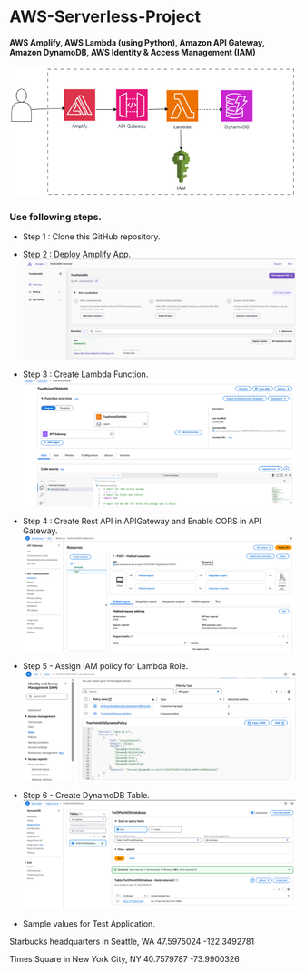 # AWS-Serverless-Project

#### AWS Amplify, AWS Lambda (using Python), Amazon API Gateway, Amazon DynamoDB, AWS Identity & Access Management (IAM)

![Architectural Diagram](Architecture-Diagram.png)

### Use following steps.

- Step 1 : Clone this GitHub repository.

- Step 2 : Deploy Amplify App.
![Amplify](Screenshots/1.png)

- Step 3 : Create Lambda Function.
![Lambda](Screenshots/2.png)

- Step 4 : Create Rest API in APIGateway and Enable CORS in API Gateway.
![APIGateway](Screenshots/3.png)

- Step 5 - Assign IAM policy for Lambda Role.
![IAM Role](Screenshots/4.png)

- Step 6 - Create DynamoDB Table.
![IAM Role](Screenshots/5.png)

- Sample values for Test Application.

Starbucks headquarters in Seattle, WA
47.5975024
-122.3492781

Times Square in New York City, NY
40.7579787
-73.9900326
